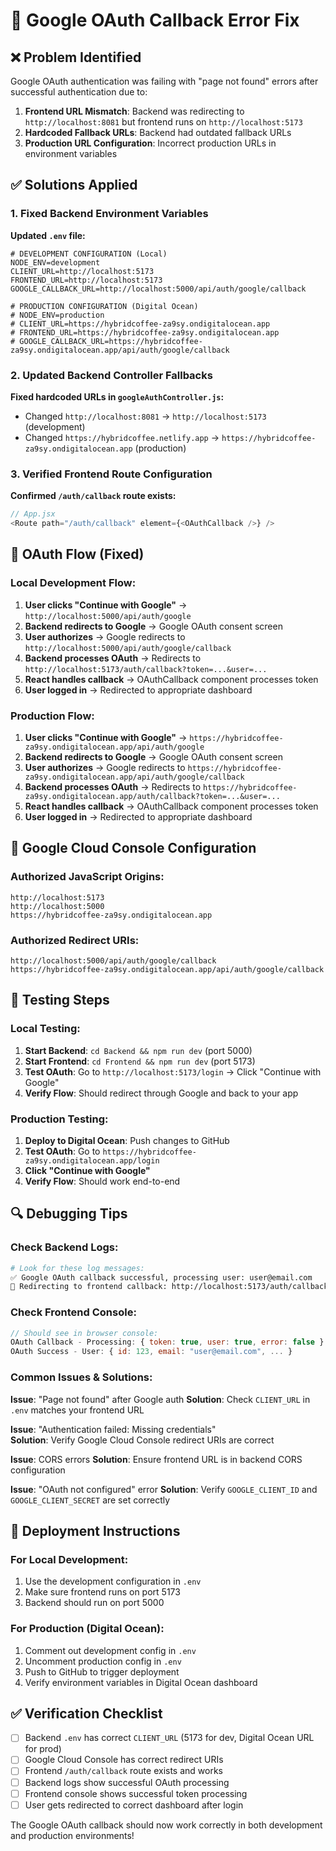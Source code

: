 # 🔧 Google OAuth Callback Error Fix

## ❌ **Problem Identified**
Google OAuth authentication was failing with "page not found" errors after successful authentication due to:

1. **Frontend URL Mismatch**: Backend was redirecting to `http://localhost:8081` but frontend runs on `http://localhost:5173`
2. **Hardcoded Fallback URLs**: Backend had outdated fallback URLs
3. **Production URL Configuration**: Incorrect production URLs in environment variables

## ✅ **Solutions Applied**

### 1. **Fixed Backend Environment Variables**

**Updated `.env` file:**
```env
# DEVELOPMENT CONFIGURATION (Local)
NODE_ENV=development
CLIENT_URL=http://localhost:5173
FRONTEND_URL=http://localhost:5173
GOOGLE_CALLBACK_URL=http://localhost:5000/api/auth/google/callback

# PRODUCTION CONFIGURATION (Digital Ocean)
# NODE_ENV=production
# CLIENT_URL=https://hybridcoffee-za9sy.ondigitalocean.app
# FRONTEND_URL=https://hybridcoffee-za9sy.ondigitalocean.app
# GOOGLE_CALLBACK_URL=https://hybridcoffee-za9sy.ondigitalocean.app/api/auth/google/callback
```

### 2. **Updated Backend Controller Fallbacks**

**Fixed hardcoded URLs in `googleAuthController.js`:**
- Changed `http://localhost:8081` → `http://localhost:5173` (development)
- Changed `https://hybridcoffee.netlify.app` → `https://hybridcoffee-za9sy.ondigitalocean.app` (production)

### 3. **Verified Frontend Route Configuration**

**Confirmed `/auth/callback` route exists:**
```javascript
// App.jsx
<Route path="/auth/callback" element={<OAuthCallback />} />
```

## 🔄 **OAuth Flow (Fixed)**

### Local Development Flow:
1. **User clicks "Continue with Google"** → `http://localhost:5000/api/auth/google`
2. **Backend redirects to Google** → Google OAuth consent screen
3. **User authorizes** → Google redirects to `http://localhost:5000/api/auth/google/callback`
4. **Backend processes OAuth** → Redirects to `http://localhost:5173/auth/callback?token=...&user=...`
5. **React handles callback** → OAuthCallback component processes token
6. **User logged in** → Redirected to appropriate dashboard

### Production Flow:
1. **User clicks "Continue with Google"** → `https://hybridcoffee-za9sy.ondigitalocean.app/api/auth/google`
2. **Backend redirects to Google** → Google OAuth consent screen  
3. **User authorizes** → Google redirects to `https://hybridcoffee-za9sy.ondigitalocean.app/api/auth/google/callback`
4. **Backend processes OAuth** → Redirects to `https://hybridcoffee-za9sy.ondigitalocean.app/auth/callback?token=...&user=...`
5. **React handles callback** → OAuthCallback component processes token
6. **User logged in** → Redirected to appropriate dashboard

## 🔧 **Google Cloud Console Configuration**

### **Authorized JavaScript Origins:**
```
http://localhost:5173
http://localhost:5000
https://hybridcoffee-za9sy.ondigitalocean.app
```

### **Authorized Redirect URIs:**
```
http://localhost:5000/api/auth/google/callback
https://hybridcoffee-za9sy.ondigitalocean.app/api/auth/google/callback
```

## 🧪 **Testing Steps**

### **Local Testing:**
1. **Start Backend**: `cd Backend && npm run dev` (port 5000)
2. **Start Frontend**: `cd Frontend && npm run dev` (port 5173)
3. **Test OAuth**: Go to `http://localhost:5173/login` → Click "Continue with Google"
4. **Verify Flow**: Should redirect through Google and back to your app

### **Production Testing:**
1. **Deploy to Digital Ocean**: Push changes to GitHub
2. **Test OAuth**: Go to `https://hybridcoffee-za9sy.ondigitalocean.app/login`
3. **Click "Continue with Google"**
4. **Verify Flow**: Should work end-to-end

## 🔍 **Debugging Tips**

### **Check Backend Logs:**
```bash
# Look for these log messages:
✅ Google OAuth callback successful, processing user: user@email.com
🔄 Redirecting to frontend callback: http://localhost:5173/auth/callback?token=...
```

### **Check Frontend Console:**
```javascript
// Should see in browser console:
OAuth Callback - Processing: { token: true, user: true, error: false }
OAuth Success - User: { id: 123, email: "user@email.com", ... }
```

### **Common Issues & Solutions:**

**Issue**: "Page not found" after Google auth
**Solution**: Check `CLIENT_URL` in `.env` matches your frontend URL

**Issue**: "Authentication failed: Missing credentials"  
**Solution**: Verify Google Cloud Console redirect URIs are correct

**Issue**: CORS errors
**Solution**: Ensure frontend URL is in backend CORS configuration

**Issue**: "OAuth not configured" error
**Solution**: Verify `GOOGLE_CLIENT_ID` and `GOOGLE_CLIENT_SECRET` are set correctly

## 🚀 **Deployment Instructions**

### **For Local Development:**
1. Use the development configuration in `.env`
2. Make sure frontend runs on port 5173
3. Backend should run on port 5000

### **For Production (Digital Ocean):**
1. Comment out development config in `.env`
2. Uncomment production config in `.env`
3. Push to GitHub to trigger deployment
4. Verify environment variables in Digital Ocean dashboard

## ✅ **Verification Checklist**

- [ ] Backend `.env` has correct `CLIENT_URL` (5173 for dev, Digital Ocean URL for prod)
- [ ] Google Cloud Console has correct redirect URIs
- [ ] Frontend `/auth/callback` route exists and works
- [ ] Backend logs show successful OAuth processing
- [ ] Frontend console shows successful token processing
- [ ] User gets redirected to correct dashboard after login

The Google OAuth callback should now work correctly in both development and production environments!
